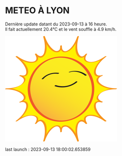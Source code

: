 # METEO À LYON

Dernière update datant du 2023-09-13 à 16 heure.  
Il fait actuellement 20.4°C et le vent souffle à 4.9 km/h.      

![](./.github/sun.png)

last launch : 2023-09-13 18:00:02.653859
